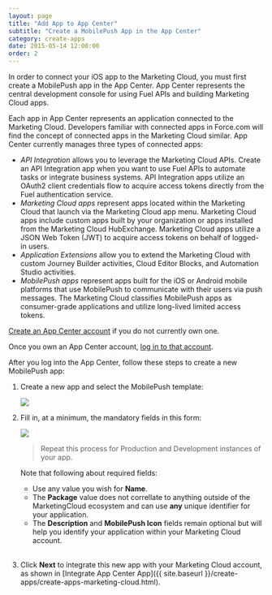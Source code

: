 ```yaml
---
layout: page
title: "Add App to App Center"
subtitle: "Create a MobilePush App in the App Center"
category: create-apps
date: 2015-05-14 12:00:00
order: 2
---
```

In order to connect your iOS app to the Marketing Cloud, you must first create a MobilePush app in the App Center. App Center represents the central development console for using Fuel APIs and building Marketing Cloud apps.

Each app in App Center represents an application connected to the Marketing Cloud. Developers familiar with connected apps in Force.com will find the concept of connected apps in the Marketing Cloud similar. App Center currently manages three types of connected apps:

* *API Integration* allows you to leverage the Marketing Cloud APIs. Create an API Integration app when you want to use Fuel APIs to automate tasks or integrate business systems. API Integration apps utilize an OAuth2 client credentials flow to acquire access tokens directly from the Fuel authentication service.
* *Marketing Cloud apps* represent apps located within the Marketing Cloud that launch via the Marketing Cloud app menu. Marketing Cloud apps include custom apps built by your organization or apps installed from the Marketing Cloud HubExchange. Marketing Cloud apps utilize a JSON Web Token (JWT) to acquire access tokens on behalf of logged-in users.
* *Application Extensions* allow you to extend the Marketing Cloud with custom Journey Builder activities, Cloud Editor Blocks, and Automation Studio activities.
* *MobilePush apps* represent apps built for the iOS or Android mobile platforms that use MobilePush to communicate with their users via push messages. The Marketing Cloud classifies MobilePush apps as consumer-grade applications and utilize long-lived limited access tokens.

<a href="https://appcenter-auth.exacttargetapps.com/create" target="_blank">Create an App Center account</a> if you do not currently own one.

Once you own an App Center account, <a href="https://appcenter-auth.exacttargetapps.com/redirect" target="_blank">log in to that account</a>. 

After you log into the App Center, follow these steps to create a new MobilePush app:

1. Create a new app and select the MobilePush template:

    <img class="img-responsive" src="{{ site.baseurl }}/assets/CreateNewApp05032016.png" />
1. Fill in, at a minimum, the mandatory fields in this form:

    <img class="img-responsive" src="{{ site.baseurl }}/assets/CreateNewMobilePushApp05032016.png" />
 
    > Repeat this process for Production and Development instances of your app.
    
    Note that following about required fields:
    
    * Use any value you wish for **Name**.
    * The **Package** value does not correllate to anything outside of the MarketingCloud ecosystem and can use **any** unique identifier for your application.
    * The **Description** and **MobilePush Icon** fields remain optional but will help you identify your application within your Marketing Cloud account.
    <br/><br/>
1. Click **Next** to integrate this new app with your Marketing Cloud account, as shown in [Integrate App Center App]({{ site.baseurl }}/create-apps/create-apps-marketing-cloud.html).
